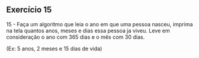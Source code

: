 
## Exercício 15

15 - Faça um algoritmo que leia o ano em que uma pessoa nasceu, imprima na tela quantos anos, meses e dias essa pessoa ja viveu. Leve em consideração o ano com 365 dias e o mês com 30 dias.

(Ex: 5 anos, 2 meses e 15 dias de vida)